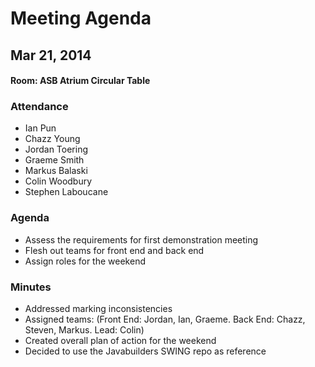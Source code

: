 # Meeting Agenda
## Mar 21, 2014
#### Room: ASB Atrium Circular Table

### Attendance
- Ian Pun
- Chazz Young
- Jordan Toering
- Graeme Smith
- Markus Balaski
- Colin Woodbury
- Stephen Laboucane

### Agenda
- Assess the requirements for first demonstration meeting
- Flesh out teams for front end and back end
- Assign roles for the weekend


### Minutes
- Addressed marking inconsistencies
- Assigned teams: (Front End: Jordan, Ian, Graeme.  Back End: Chazz, Steven, Markus.  Lead: Colin)
- Created overall plan of action for the weekend
- Decided to use the Javabuilders SWING repo as reference 